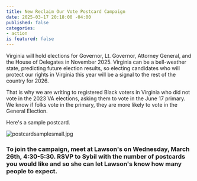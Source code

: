 ```yaml
---
title: New Reclaim Our Vote Postcard Campaign
date: 2025-03-17 20:18:00 -04:00
published: false
categories:
- action
is featured: false
---
```


Virginia will hold elections for Governor, Lt. Governor, Attorney General, and the House of Delegates in November 2025. Virginia can be a bell-weather state, predicting future election results, so electing candidates who will protect our rights in Virginia this year will be a signal to the rest of the country for 2026. 

That is why we are writing to registered Black voters in Virginia who did not vote in the 2023 VA elections, asking them to vote in the June 17 primary. We know if folks vote in the primary, they are more likely to vote in the General Election.

Here's a sample postcard.

![postcardsamplesmall.jpg](/uploads/postcardsamplesmall.jpg)

### To join the campaign, meet at Lawson's on Wednesday, March 26th, 4:30-5:30. RSVP to Sybil with the number of postcards you would like and so she can let Lawson's know how many people to expect.






